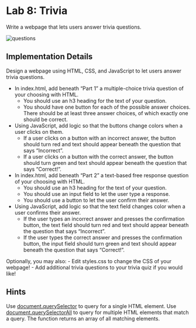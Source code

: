 # Lab 8: Trivia

Write a webpage that lets users answer trivia questions.

![questions](https://cs50.harvard.edu/x/2023/labs/8/questions.png)

## Implementation Details

Design a webpage using HTML, CSS, and JavaScript to let users answer trivia questions.

- In index.html, add beneath “Part 1” a multiple-choice trivia question of your choosing with HTML.
    - You should use an h3 heading for the text of your question.
    - You should have one button for each of the possible answer choices. There should be at least three answer choices, of which exactly one should be correct.
- Using JavaScript, add logic so that the buttons change colors when a user clicks on them.
    - If a user clicks on a button with an incorrect answer, the button should turn red and text should appear beneath the question that says “Incorrect”.
    - If a user clicks on a button with the correct answer, the button should turn green and text should appear beneath the question that says “Correct!”.
- In index.html, add beneath “Part 2” a text-based free response question of your choosing with HTML.
    - You should use an h3 heading for the text of your question.
    - You should use an input field to let the user type a response.
    - You should use a button to let the user confirm their answer.
- Using JavaScript, add logic so that the text field changes color when a user confirms their answer.
    - If the user types an incorrect answer and presses the confirmation button, the text field should turn red and text should appear beneath the question that says “Incorrect”.
    - If the user types the correct answer and presses the confirmation button, the input field should turn green and text should appear beneath the question that says “Correct!”.

Optionally, you may also:
    - Edit styles.css to change the CSS of your webpage!
    - Add additional trivia questions to your trivia quiz if you would like!

## Hints

Use [document.querySelector](https://developer.mozilla.org/en-US/docs/Web/API/Document/querySelector) to query for a single HTML element.
Use [document.querySelectorAll](https://developer.mozilla.org/en-US/docs/Web/API/Document/querySelectorAll) to query for multiple HTML elements that match a query. The function returns an array of all matching elements.

